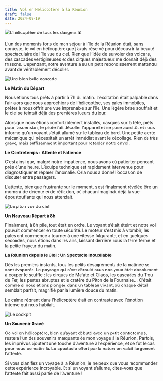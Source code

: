 ```yaml
---
title: Vol en Hélicoptère à la Réunion
draft: false
date: 2024-09-19
---
```

![L’hélicoptère de tous les dangers ☢️ ](
/img/img_2590.jpeg "L’hélicoptère de tous les dangers ☢️ ")

L’un des moments forts de mon séjour à l’île de la Réunion était, sans conteste, le vol en hélicoptère que j’avais réservé pour découvrir la beauté spectaculaire de l’île vue du ciel. Rien que l’idée de survoler des volcans, des cascades vertigineuses et des cirques majestueux me donnait déjà des frissons. Cependant, notre aventure a eu un petit rebondissement inattendu avant de véritablement décoller.

![Une bien belle cascade ](/img/img_2610.jpeg "Une bien belle cascade")

**Le Matin du Départ**

Nous étions tous prêts à partir à 7h du matin. L’excitation était palpable dans l’air alors que nous approchions de l’hélicoptère, ses pales immobiles, prêtes à nous offrir une vue imprenable sur l’île. Une légère brise soufflait et le ciel se teintait déjà des premières lueurs du jour.

Alors que nous étions confortablement installés, casques sur la tête, prêts pour l’ascension, le pilote fait décoller l’appareil et se pose aussitôt et nous informe qu’un voyant s’était allumé sur le tableau de bord. Une petite alerte mécanique qui nécessitait un arrêt immédiat avant le décollage. Rien de très grave, mais suffisamment important pour retarder notre envol.

**Le Contretemps : Attente et Patience**

C’est ainsi que, malgré notre impatience, nous avons dû patienter pendant près d’une heure. L’équipe technique est rapidement intervenue pour diagnostiquer et réparer l’anomalie. Cela nous a donné l’occasion de discuter entre passagers.

L’attente, bien que frustrante sur le moment, s’est finalement révélée être un moment de détente et de réflexion, où chacun imaginait déjà la vue époustouflante qui nous attendait.

![Le piton vue du ciel](/img/img_2629.jpeg "Le piton vue du ciel")

**Un Nouveau Départ à 8h**

Finalement, à 8h pile, tout était en ordre. Le voyant s’était éteint et notre vol pouvait commencer en toute sécurité. Le moteur s’est mis à vrombir, les pales ont commencé à tourner à une vitesse fulgurante, et en quelques secondes, nous étions dans les airs, laissant derrière nous la terre ferme et la petite frayeur du matin.

**La Réunion depuis le Ciel : Un Spectacle Inoubliable**

Dès les premiers instants, tous les petits désagréments de la matinée se sont évaporés. Le paysage qui s’est déroulé sous nos yeux était absolument à couper le souffle : les cirques de Mafate et Cilaos, les cascades du Trou de Fer, les pentes abruptes et le cratère du Piton de la Fournaise... C’était comme si nous étions plongés dans un tableau vivant, où chaque détail semblait parfait, magnifié par la lumière douce du matin.

Le calme régnant dans l’hélicoptère était en contraste avec l’émotion intense qui nous habitait.

![Le cockpit](/img/img_2637.jpeg "Le cockpit")

**Un Souvenir Gravé**

Ce vol en hélicoptère, bien qu’ayant débuté avec un petit contretemps, restera l’un des souvenirs marquants de mon voyage à la Réunion. Parfois, les imprévus ajoutent une touche d’aventure à l’expérience, et ce fut le cas pour nous ce matin-là. Le spectacle offert par la nature en valait largement l’attente.

Si vous planifiez un voyage à la Réunion, je ne peux que vous recommander cette expérience incroyable. Et si un voyant s’allume, dites-vous que l’attente fait aussi partie de l’aventure !
